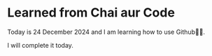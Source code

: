 # Learned from Chai aur Code

Today is 24 December 2024 and I am learning how to use Github🤦‍♂️.

I will complete it today.